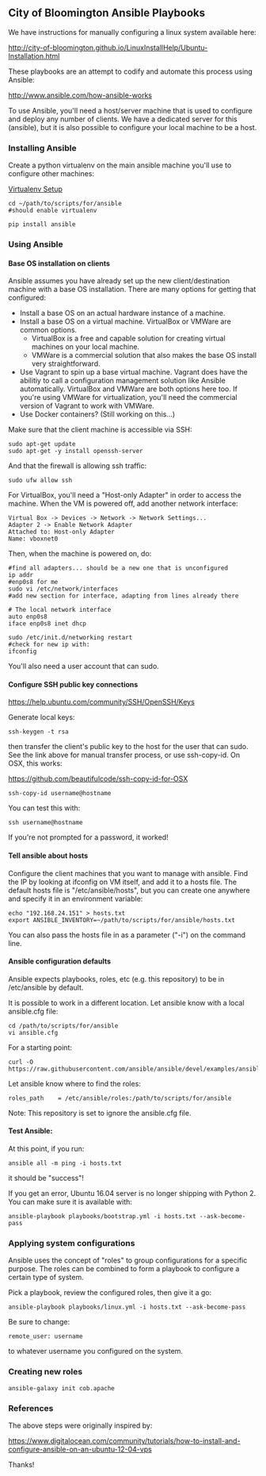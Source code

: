 ## City of Bloomington Ansible Playbooks

We have instructions for manually configuring a linux system available here:

http://city-of-bloomington.github.io/LinuxInstallHelp/Ubuntu-Installation.html

These playbooks are an attempt to codify and automate this process using Ansible:

http://www.ansible.com/how-ansible-works

To use Ansible, you'll need a host/server machine that is used to configure and deploy any number of clients. We have a dedicated server for this (ansible), but it is also possible to configure your local machine to be a host. 

### Installing Ansible

Create a python virtualenv on the main ansible machine you'll use to configure other machines:

[Virtualenv Setup](virtualenv.md)

    cd ~/path/to/scripts/for/ansible
    #should enable virtualenv

    pip install ansible

### Using Ansible

#### Base OS installation on clients

Ansible assumes you have already set up the new client/destination machine with a base OS installation. There are many options for getting that configured:

  - Install a base OS on an actual hardware instance of a machine.
  - Install a base OS on a virtual machine. VirtualBox or VMWare are common options.
      - VirtualBox is a free and capable solution for creating virtual machines on your local machine.
      - VMWare is a commercial solution that also makes the base OS install very straightforward.
  - Use Vagrant to spin up a base virtual machine. Vagrant does have the abilitiy to call a configuration management solution like Ansible automatically. VirtualBox and VMWare are both options here too. If you're using VMWare for virtualization, you'll need the commercial version of Vagrant to work with VMWare.
  - Use Docker containers? (Still working on this...)

Make sure that the client machine is accessible via SSH:

    sudo apt-get update
    sudo apt-get -y install openssh-server

And that the firewall is allowing ssh traffic:

    sudo ufw allow ssh

For VirtualBox, you'll need a "Host-only Adapter" in order to access the machine. When the VM is powered off, add another network interface:

    Virtual Box -> Devices -> Network -> Network Settings...
    Adapter 2 -> Enable Network Adapter
    Attached to: Host-only Adapter
    Name: vboxnet0

Then, when the machine is powered on, do:

    #find all adapters... should be a new one that is unconfigured
    ip addr
    #enp0s8 for me
    sudo vi /etc/network/interfaces
    #add new section for interface, adapting from lines already there

    # The local network interface
    auto enp0s8
    iface enp0s8 inet dhcp

    sudo /etc/init.d/networking restart
    #check for new ip with:
    ifconfig

You'll also need a user account that can sudo.

#### Configure SSH public key connections

https://help.ubuntu.com/community/SSH/OpenSSH/Keys

Generate local keys:

    ssh-keygen -t rsa

then transfer the client's public key to the host for the user that can sudo. See the link above for manual transfer process, or use ssh-copy-id. On OSX, this works:

https://github.com/beautifulcode/ssh-copy-id-for-OSX

    ssh-copy-id username@hostname

You can test this with:

    ssh username@hostname

If you're not prompted for a password, it worked!

#### Tell ansible about hosts

Configure the client machines that you want to manage with ansible. Find the IP by looking at ifconfig on VM itself, and add it to a hosts file. The default hosts file is "/etc/ansible/hosts", but you can create one anywhere and specify it in an environment variable:

    echo "192.168.24.151" > hosts.txt
    export ANSIBLE_INVENTORY=~/path/to/scripts/for/ansible/hosts.txt

You can also pass the hosts file in as a parameter ("-i") on the command line.


#### Ansible configuration defaults

Ansible expects playbooks, roles, etc (e.g. this repository) to be in /etc/ansible by default.

It is possible to work in a different location. Let ansible know with a local ansible.cfg file:

    cd /path/to/scripts/for/ansible 
    vi ansible.cfg

For a starting point:

    curl -O https://raw.githubusercontent.com/ansible/ansible/devel/examples/ansible.cfg

Let ansible know where to find the roles:

    roles_path    = /etc/ansible/roles:/path/to/scripts/for/ansible

Note: This repository is set to ignore the ansible.cfg file.

#### Test Ansible:

At this point, if you run:

    ansible all -m ping -i hosts.txt

it should be "success"!

If you get an error, Ubuntu 16.04 server is no longer shipping with Python 2. You can make sure it is available with:

    ansible-playbook playbooks/bootstrap.yml -i hosts.txt --ask-become-pass


### Applying system configurations

Ansible uses the concept of "roles" to group configurations for a specific purpose. The roles can be combined to form a playbook to configure a certain type of system.

Pick a playbook, review the configured roles, then give it a go:

    ansible-playbook playbooks/linux.yml -i hosts.txt --ask-become-pass

Be sure to change:

    remote_user: username

to whatever username you configured on the system.



### Creating new roles

    ansible-galaxy init cob.apache



### References

The above steps were originally inspired by:

https://www.digitalocean.com/community/tutorials/how-to-install-and-configure-ansible-on-an-ubuntu-12-04-vps

Thanks!